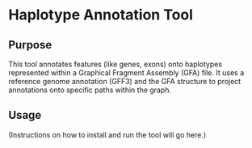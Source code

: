 # Haplotype Annotation Tool

## Purpose

This tool annotates features (like genes, exons) onto haplotypes represented within a Graphical Fragment Assembly (GFA) file. It uses a reference genome annotation (GFF3) and the GFA structure to project annotations onto specific paths within the graph.

## Usage

(Instructions on how to install and run the tool will go here.)


